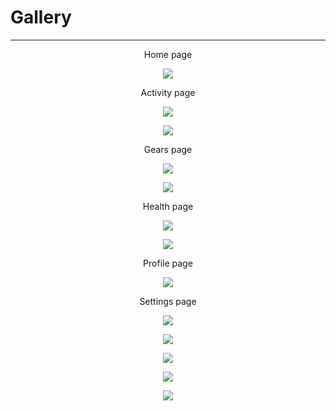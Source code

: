 # Gallery

---

<div align="center">
  <p>Home page</p>
  <p>
    <img src="assets/gallery/screenshot_home.png">
  </p>
  <p>Activity page</p>
  <p>
    <img src="assets/gallery/screenshot_activity_page_1.png">
  </p>
  <p>
    <img src="assets/gallery/screenshot_activity_page_2.png">
  </p>
  <p>Gears page</p>
  <p>
    <img src="assets/gallery/screenshot_gears_page.png">
  </p>
  <p>
    <img src="assets/gallery/screenshot_gear_page.png">
  </p>
  <p>Health page</p>
  <p>
    <img src="assets/gallery/screenshot_health_home.png">
  </p>
  <p>
    <img src="assets/gallery/screenshot_health_weight.png">
  </p>
  <p>Profile page</p>
  <p>
    <img src="assets/gallery/screenshot_profile.png">
  </p>
  <p>Settings page</p>
  <p>
    <img src="assets/gallery/screenshot_settings_user.png">
  </p>
  <p>
    <img src="assets/gallery/screenshot_settings_general.png">
  </p>
  <p>
    <img src="assets/gallery/screenshot_settings_profile.png">
  </p>
  <p>
    <img src="assets/gallery/screenshot_settings_security.png">
  </p>
  <p>
    <img src="assets/gallery/screenshot_settings_integrations.png">
  </p>
</div>
